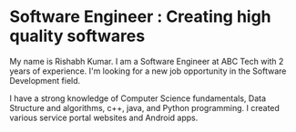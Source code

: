 # Software Engineer : Creating high quality softwares
My name is Rishabh Kumar. I am a Software Engineer at ABC Tech with 2 years of experience.
I'm looking for a new job opportunity in the Software Development field.

I have a strong knowledge of Computer Science fundamentals, Data Structure and algorithms, c++, java, and Python programming.
I created various service portal websites and Android apps.

